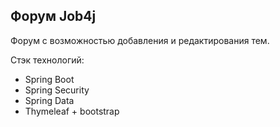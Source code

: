 ## Форум Job4j

Форум с возможностью добавления и редактирования тем.

Стэк технологий:
- Spring Boot
- Spring Security
- Spring Data
- Thymeleaf + bootstrap


